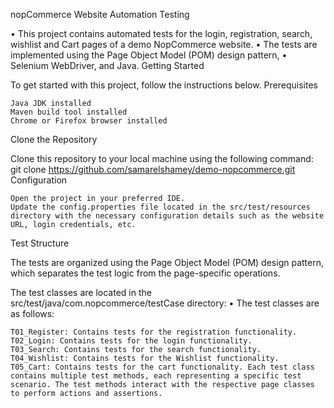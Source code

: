 nopCommerce Website Automation Testing

• This project contains automated tests for the login, registration, search, wishlist and Cart pages of a demo NopCommerce website. • The tests are implemented using the Page Object Model (POM) design pattern, • Selenium WebDriver, and Java.
Getting Started

To get started with this project, follow the instructions below.
Prerequisites

    Java JDK installed
    Maven build tool installed
    Chrome or Firefox browser installed

Clone the Repository

Clone this repository to your local machine using the following command: git clone https://github.com/samarelshamey/demo-nopcommerce.git
Configuration

    Open the project in your preferred IDE.
    Update the config.properties file located in the src/test/resources directory with the necessary configuration details such as the website URL, login credentials, etc.

Test Structure

The tests are organized using the Page Object Model (POM) design pattern, which separates the test logic from the page-specific operations.

The test classes are located in the src/test/java/com.nopcommerce/testCase directory: • The test classes are as follows:

    T01_Register: Contains tests for the registration functionality.
    T02_Login: Contains tests for the login functionality.
    T03_Search: Contains tests for the search functionality.
    T04_Wishlist: Contains tests for the Wishlist functionality.
    T05_Cart: Contains tests for the cart functionality. Each test class contains multiple test methods, each representing a specific test scenario. The test methods interact with the respective page classes to perform actions and assertions.
